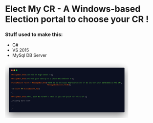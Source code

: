 #  Elect My CR - A Windows-based Election portal to choose your CR !

### Stuff used to make this:

 * C#
 * VS 2015
 * MySql DB Server

<img src="Details.png" width=80%>
